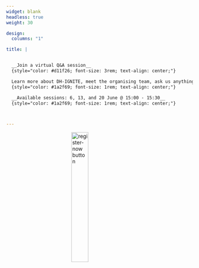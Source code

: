 ```yaml
---
widget: blank
headless: true
weight: 30

design:
  columns: "1"

title: | 


  __Join a virtual Q&A session__
  {style="color: #d11f26; font-size: 3rem; text-align: center;"}

  Learn more about DH-IGNITE, meet the organising team, ask us anything
  {style="color: #1a2f69; font-size: 1rem; text-align: center;"}

  __Available sessions: 6, 13, and 20 June @ 15:00 - 15:30__
  {style="color: #1a2f69; font-size: 1rem; text-align: center;"}



---
```


<a href="https://www.eventbrite.com/e/dh-ignite-qa-session-tickets-643683333177"><img 
    style="display: block; 
           margin-left: auto;
           margin-right: auto;
           width: 30%;"
    src="register-now.png" 
    alt="register-now button">
</img></a>